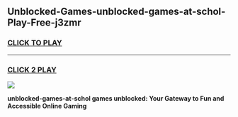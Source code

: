 
## Unblocked-Games-unblocked-games-at-schol-Play-Free-j3zmr
<h3>
<a href="https://premium76.site?title=unblocked-games-at-schol&ref=18A1">CLICK TO PLAY</a></h3>
<hr>

<h3>
<a href="https://premium76.site?title=unblocked-games-at-schol&ref=18A1">CLICK 2 PLAY</a>
  
</h3>

<a href="https://premium76.site?title=unblocked-games-at-schol&ref=18A1"><img src="https://clearcache.store/games.png"></a>


**unblocked-games-at-schol games unblocked: Your Gateway to Fun and Accessible Online Gaming**
